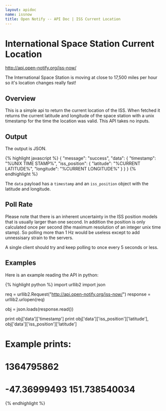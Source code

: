```yaml
---
layout: apidoc
name: issnow
title: Open Notify -- API Doc | ISS Current Location
---
```


# International Space Station Current Location

<http://api.open-notify.org/iss-now/>

The International Space Station is moving at close to 17,500 miles per hour so
it's location changes really fast!


## Overview

This is a simple api to return the current location of the ISS. When fetched it
returns the current latitude and longitude of the space station with a unix
timestamp for the time the location was valid. This API takes no inputs.


## Output

The output is JSON.

{% highlight javascript %}
{
  "message": "success", 
  "data": {
    "timestamp": "%UNIX TIME STAMP%", 
    "iss_position": {
      "latitude": "%CURRENT LATITUDE%", 
      "longitude": "%CURRENT LONGITUDE%"
    }
  }
}
{% endhighlight %}

The `data` payload has a `timestamp` and an `iss_position` object with the latitude
and longitude.


## Poll Rate

Please note that there is an inherent uncertainty in the ISS position models that
is usually larger than one second. In addition the position is only calculated
once per second (the maximum resolution of an integer unix time stamp). So polling
more than 1 Hz would be useless except to add unnessisary strain to the servers.

A single client should try and keep polling to once every 5 seconds or less.


## Examples

Here is an example reading the API in python:

{% highlight python %}
import urllib2
import json

req = urllib2.Request("http://api.open-notify.org/iss-now/")
response = urllib2.urlopen(req)

obj = json.loads(response.read())

print obj['data']['timestamp']
print obj['data']['iss_position']['latitude'], obj['data']['iss_position']['latitude']

# Example prints:
#   1364795862
#   -47.36999493 151.738540034
{% endhighlight %}



